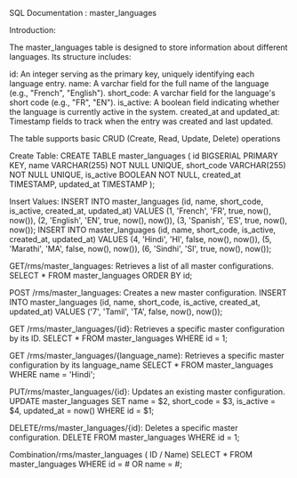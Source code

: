 SQL Documentation : master_languages

Introduction:

The master_languages table is designed to store information about different languages. Its structure includes:

id: An integer serving as the primary key, uniquely identifying each language entry.
name: A varchar field for the full name of the language (e.g., "French", "English").
short_code: A varchar field for the language's short code (e.g., "FR", "EN").
is_active: A boolean field indicating whether the language is currently active in the system.
created_at and updated_at: Timestamp fields to track when the entry was created and last updated.

The table supports basic CRUD (Create, Read, Update, Delete) operations

Create Table:
CREATE TABLE master_languages (
 id BIGSERIAL PRIMARY KEY,
 name VARCHAR(255) NOT NULL UNIQUE,
 short_code VARCHAR(255) NOT NULL UNIQUE,
 is_active BOOLEAN NOT NULL,
 created_at TIMESTAMP,
 updated_at TIMESTAMP
);


Insert Values:
INSERT INTO master_languages (id, name, short_code, is_active, created_at, updated_at)
VALUES (1, 'French', 'FR', true, now(), now()),
      (2, 'English', 'EN', true, now(), now()),
      (3, 'Spanish', 'ES', true, now(), now());
INSERT INTO master_languages (id, name, short_code, is_active, created_at, updated_at)
VALUES (4, 'Hindi', 'HI', false, now(), now()),
      (5, 'Marathi', 'MA', false, now(), now()),
      (6, 'Sindhi', 'SI', true, now(), now());


GET/rms/master_languages: Retrieves a list of all master configurations.
SELECT * FROM master_languages ORDER BY id;


POST /rms/master_languages: Creates a new master configuration.
INSERT INTO master_languages (id, name, short_code, is_active, created_at, updated_at)
VALUES ('7', 'Tamil', 'TA', false, now(), now());


GET /rms/master_languages/{id}: Retrieves a specific master configuration by its ID.
SELECT * FROM master_languages WHERE id = 1;


GET /rms/master_languages/{language_name): Retrieves a specific master configuration by its language_name
SELECT * FROM master_languages WHERE name = 'Hindi';


PUT/rms/master_languages/{id}: Updates an existing master configuration.
UPDATE master_languages
SET name = $2, short_code = $3, is_active = $4, updated_at = now()
WHERE id = $1;


DELETE/rms/master_languages/{id): Deletes a specific master configuration.
DELETE FROM master_languages WHERE id = 1;


Combination/rms/master_languages ( ID / Name)
SELECT * FROM master_languages WHERE id = # OR name = #;


